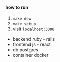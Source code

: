 #### how to run
1. `make dev`  
2. `make setup`  
3. visit `localhost:3000`

- backend ruby - rails  
- frontend js - react  
- db postgres  
- container docker  
